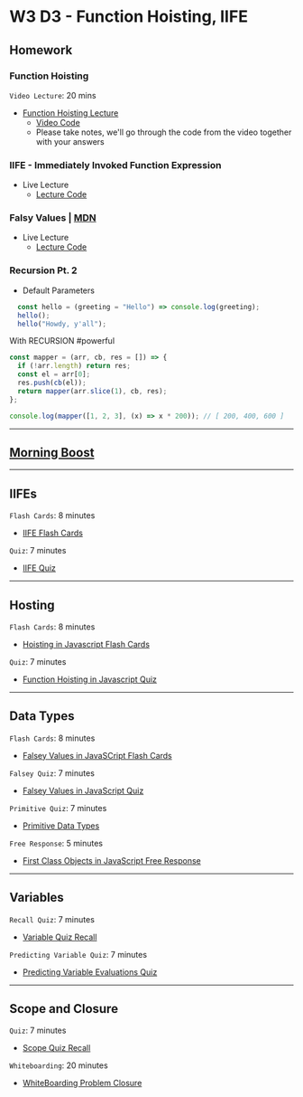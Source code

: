 # W3 D3 - Function Hoisting, IIFE

## Homework

### Function Hoisting

`Video Lecture`: 20 mins

- [Function Hoisting Lecture]
  - [Video Code](./code-it-out/function_hoisting.js)
  - Please take notes, we'll go through the code from the video together\
  with your answers

### IIFE - Immediately Invoked Function Expression

- Live Lecture
  - [Lecture Code](./code-it-out/iife.js)

### Falsy Values | [MDN](https://developer.mozilla.org/en-US/docs/Glossary/Falsy)

- Live Lecture
  - [Lecture Code](./code-it-out/falsy_values.js)

### Recursion Pt. 2

- Default Parameters

```js
  const hello = (greeting = "Hello") => console.log(greeting);
  hello();
  hello("Howdy, y'all");

```

With RECURSION #powerful

```js
const mapper = (arr, cb, res = []) => {
  if (!arr.length) return res;
  const el = arr[0];
  res.push(cb(el));
  return mapper(arr.slice(1), cb, res);
};

console.log(mapper([1, 2, 3], (x) => x * 200)); // [ 200, 400, 600 ]
```


---

## [Morning Boost]

---

## IIFEs
```Flash Cards```: 8 minutes
- [IIFE Flash Cards]


```Quiz```: 7 minutes
- [IIFE Quiz]

--- 

## Hosting 
```Flash Cards```: 8 minutes
- [Hoisting in Javascript Flash Cards]

```Quiz```: 7 minutes
- [Function Hoisting in Javascript Quiz]

---

## Data Types
```Flash Cards```: 8 minutes
- [Falsey Values in JavaSCript Flash Cards]

```Falsey Quiz```: 7 minutes
- [Falsey Values in JavaScript Quiz]

```Primitive Quiz```: 7 minutes
- [Primitive Data Types]

```Free Response```: 5 minutes
- [First Class Objects in JavaScript Free Response]

---

## Variables
```Recall Quiz```: 7 minutes
- [Variable Quiz Recall] 

```Predicting Variable Quiz```: 7 minutes
- [Predicting Variable Evaluations Quiz]

---

## Scope and Closure
```Quiz```: 7 minutes
- [Scope Quiz Recall]

```Whiteboarding```: 20 minutes
- [WhiteBoarding Problem Closure]


<!-- Links per cohort -->

[Morning boost]: https://open.appacademy.io/learn/js-py---jun-2022-cohort-1-online/week-3-may-2022-cohort-1-online/wednesday-morning-boost
[Function Hoisting Lecture]: https://open.appacademy.io/learn/js-py---jun-2022-cohort-1-online/week-3-may-2022-cohort-1-online/function-hoisting-lecture
[IIFE Flash Cards]: https://open.appacademy.io/learn/js-py---jun-2022-cohort-1-online/week-3---recursion--iifes--and-asynchronous-js/iife-flash-cards
[IIFE Quiz]: https://open.appacademy.io/learn/js-py---jun-2022-cohort-1-online/week-3---recursion--iifes--and-asynchronous-js/iife-quiz
[Hoisting in Javascript Flash Cards]: https://open.appacademy.io/learn/js-py---jun-2022-cohort-1-online/week-3---recursion--iifes--and-asynchronous-js/hoisting-in-javascript-flash-cards
[Function Hoisting in Javascript Quiz]: https://open.appacademy.io/learn/js-py---jun-2022-cohort-1-online/week-3---recursion--iifes--and-asynchronous-js/function-hoisting-in-javascript-quiz
[Falsey Values in JavaSCript Flash Cards]: https://open.appacademy.io/learn/js-py---jun-2022-cohort-1-online/week-3---recursion--iifes--and-asynchronous-js/falsey-values-in-javascript-flash-cards
[Falsey Values in JavaScript Quiz]: https://open.appacademy.io/learn/js-py---jun-2022-cohort-1-online/week-3---recursion--iifes--and-asynchronous-js/falsey-values-in-javascript-quiz
[Primitive Data Types]: https://open.appacademy.io/learn/js-py---jun-2022-cohort-1-online/week-3---recursion--iifes--and-asynchronous-js/primitive-data-types-quiz 
[First Class Objects in JavaScript Free Response]: https://open.appacademy.io/learn/js-py---jun-2022-cohort-1-online/week-3---recursion--iifes--and-asynchronous-js/first-class-objects-in-javascript-free-response
[Variable Quiz Recall]: https://open.appacademy.io/learn/js-py---jun-2022-cohort-1-online/week-3---recursion--iifes--and-asynchronous-js/variable-quiz-recall 
[Predicting Variable Evaluations Quiz]: https://open.appacademy.io/learn/js-py---jun-2022-cohort-1-online/week-3---recursion--iifes--and-asynchronous-js/predicting-variable-evaluations-quiz
[Scope Quiz Recall]: https://open.appacademy.io/learn/js-py---jun-2022-cohort-1-online/week-3---recursion--iifes--and-asynchronous-js/scope-quiz-recall
[WhiteBoarding Problem Closure]: https://open.appacademy.io/learn/js-py---jun-2022-cohort-1-online/week-3---recursion--iifes--and-asynchronous-js/whiteboarding-problem-closure
<!-- Constant Links -->
